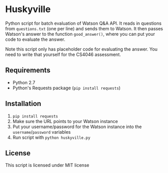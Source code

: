 # Huskyville

Python script for batch evaluation of Watson Q&A API. It reads in questions from `questions.txt` (one per line) and sends them to Watson. It then passes Watson's answer to the function `good_answer()`, where you can put your code to evaluate the answer.

Note this script only has placeholder code for evaluating the answer. You need to write that yourself for the CS4046 assessment.

## Requirements

- Python 2.7
- Python's Requests package (`pip install requests`)

## Installation

1. `pip install requests`
2. Make sure the URL points to your Watson instance
3. Put your username/password for the Watson instance into the `username`/`password` variables
4. Run script with `python huskyville.py`

## License

This script is licensed under MIT license
